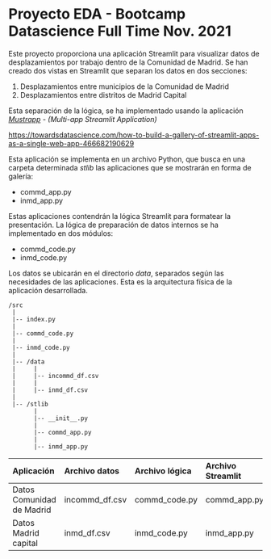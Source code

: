 # Proyecto EDA - Bootcamp Datascience Full Time Nov. 2021

Este proyecto proporciona una aplicación Streamlit para visualizar  datos de desplazamientos por trabajo dentro de la Comunidad de Madrid.
Se han creado dos vistas en Streamlit que separan los datos en dos secciones:

<ol>
<li>Desplazamientos entre municipios de la Comunidad de Madrid</li>
<li>Desplazamientos entre distritos de Madrid Capital</li>
</ol>

Esta separación de la lógica, se ha implementado usando la aplicación <em><a href="https://github.com/alanjones2/mustrapp">Mustrapp</a> - (Multi-app Streamlit Application)</em>

https://towardsdatascience.com/how-to-build-a-gallery-of-streamlit-apps-as-a-single-web-app-466682190629

Esta aplicación se implementa en un archivo Python, que busca en una carpeta determinada <em>stlib</em> las aplicaciones que se mostrarán en forma de galería:

<ul>
<li>commd_app.py</li>
<li>inmd_app.py</li>
</ul>
  
Estas aplicaciones contendrán la lógica Streamlit para formatear la presentación.
La lógica de preparación de datos internos se ha implementado en dos módulos: 

<ul>
<li>commd_code.py</li>
<li>inmd_code.py</li>
</ul>

Los datos se ubicarán en el directorio <em>data</em>, separados según las necesidades de las aplicaciones.
Esta es la arquitectura física de la aplicación desarrollada.


```
/src
 |
 |-- index.py
 |
 |-- commd_code.py
 |
 |-- inmd_code.py
 |
 |-- /data
 |     |
 |     |-- incommd_df.csv
 |     |
 |     |-- inmd_df.csv
 |      
 |-- /stlib
       |
       |-- __init__.py
       |
       |-- commd_app.py
       |
       |-- inmd_app.py
```
       
|Aplicación               |Archivo datos  |Archivo lógica|Archivo Streamlit|
|:------------------------|:--------------|:-------------|:----------------|
|Datos Comunidad de Madrid|incommd_df.csv |commd_code.py |commd_app.py     |
|Datos Madrid capital     |inmd_df.csv    |inmd_code.py  |inmd_app.py      |


